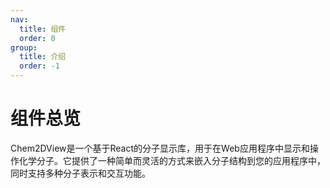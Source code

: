 ```yaml
---
nav: 
  title: 组件
  order: 0
group:
  title: 介绍
  order: -1
---
```


# 组件总览

Chem2DView是一个基于React的分子显示库，用于在Web应用程序中显示和操作化学分子。它提供了一种简单而灵活的方式来嵌入分子结构到您的应用程序中，同时支持多种分子表示和交互功能。
